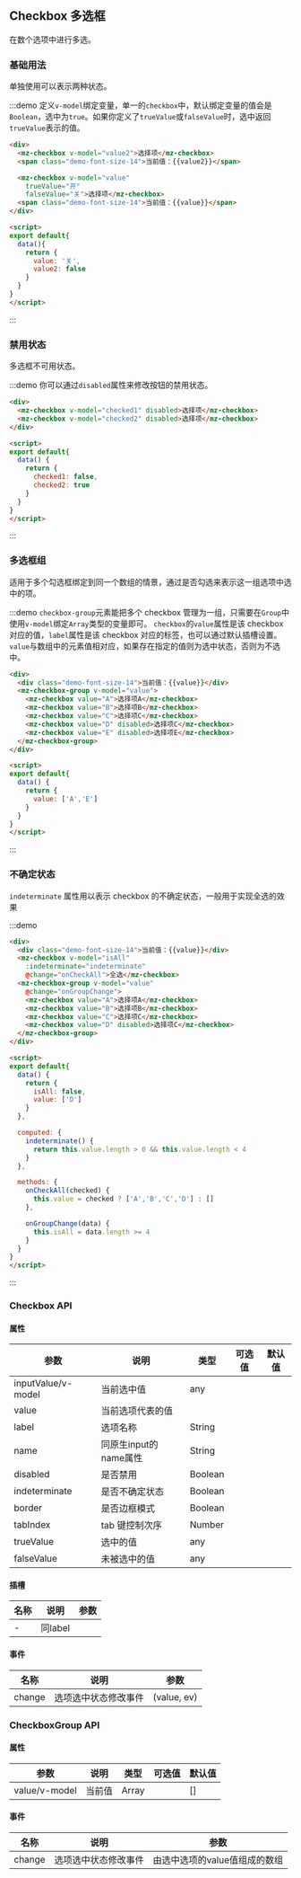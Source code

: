 ## Checkbox 多选框

在数个选项中进行多选。

### 基础用法

单独使用可以表示两种状态。

:::demo 定义`v-model`绑定变量，单一的`checkbox`中，默认绑定变量的值会是`Boolean`，选中为`true`。如果你定义了`trueValue`或`falseValue`时，选中返回`trueValue`表示的值。

```html
<div>
  <mz-checkbox v-model="value2">选择项</mz-checkbox>
  <span class="demo-font-size-14">当前值：{{value2}}</span>

  <mz-checkbox v-model="value"
    trueValue="开"
    falseValue="关">选择项</mz-checkbox>
  <span class="demo-font-size-14">当前值：{{value}}</span>
</div>

<script>
export default{
  data(){
    return {
      value: '关',
      value2: false
    }
  }
}
</script>
```
:::

### 禁用状态

多选框不可用状态。

:::demo 你可以通过`disabled`属性来修改按钮的禁用状态。

```html
<div>
  <mz-checkbox v-model="checked1" disabled>选择项</mz-checkbox>
  <mz-checkbox v-model="checked2" disabled>选择项</mz-checkbox>
</div>

<script>
export default{
  data() {
    return {
      checked1: false,
      checked2: true
    }
  }
}
</script>
```
:::


### 多选框组

适用于多个勾选框绑定到同一个数组的情景，通过是否勾选来表示这一组选项中选中的项。

:::demo `checkbox-group`元素能把多个 checkbox 管理为一组，只需要在`Group`中使用`v-model`绑定`Array`类型的变量即可。 `checkbox`的`value`属性是该 checkbox 对应的值，`label`属性是该 checkbox 对应的标签，也可以通过默认插槽设置。`value`与数组中的元素值相对应，如果存在指定的值则为选中状态，否则为不选中。

```html
<div>
  <div class="demo-font-size-14">当前值：{{value}}</div>
  <mz-checkbox-group v-model="value">
    <mz-checkbox value="A">选择项A</mz-checkbox>
    <mz-checkbox value="B">选择项B</mz-checkbox>
    <mz-checkbox value="C">选择项C</mz-checkbox>
    <mz-checkbox value="D" disabled>选择项C</mz-checkbox>
    <mz-checkbox value="E" disabled>选择项E</mz-checkbox>
  </mz-checkbox-group>
</div>

<script>
export default{
  data() {
    return {
      value: ['A','E']
    }
  }
}
</script>
```
:::

### 不确定状态

`indeterminate` 属性用以表示 checkbox 的不确定状态，一般用于实现全选的效果

:::demo

```html
<div>
  <div class="demo-font-size-14">当前值：{{value}}</div>
  <mz-checkbox v-model="isAll"
    :indeterminate="indeterminate"
    @change="onCheckAll">全选</mz-checkbox>
  <mz-checkbox-group v-model="value"
    @change="onGroupChange">
    <mz-checkbox value="A">选择项A</mz-checkbox>
    <mz-checkbox value="B">选择项B</mz-checkbox>
    <mz-checkbox value="C">选择项C</mz-checkbox>
    <mz-checkbox value="D" disabled>选择项C</mz-checkbox>
  </mz-checkbox-group>
</div>

<script>
export default{
  data() {
    return {
      isAll: false,
      value: ['D']
    }
  },

  computed: {
    indeterminate() {
      return this.value.length > 0 && this.value.length < 4
    }
  },

  methods: {
    onCheckAll(checked) {
      this.value = checked ? ['A','B','C','D'] : []
    },

    onGroupChange(data) {
      this.isAll = data.length >= 4
    }
  }
}
</script>
```
:::

### Checkbox API 

#### 属性

| 参数 | 说明 | 类型 | 可选值 |默认值|
| --- | --- | --- | --- |---|
|inputValue/v-model|当前选中值|any| | |
|value|当前选项代表的值||||
|label|选项名称|String| | |
|name|同原生input的name属性|String|||
|disabled|是否禁用|Boolean| | |
|indeterminate|是否不确定状态|Boolean| | |
|border|是否边框模式|Boolean| | |
|tabIndex|tab 键控制次序|Number| | |
|trueValue|选中的值|any| ||
|falseValue|未被选中的值|any| ||

#### 插槽

| 名称 | 说明 | 参数 |
| --- | --- | --- |
|-|同label||

#### 事件
| 名称 | 说明 | 参数 |
| --- | --- | --- |
|change|选项选中状态修改事件|(value, ev)|

### CheckboxGroup API 
#### 属性
| 参数 | 说明 | 类型 | 可选值 |默认值|
| --- | --- | --- | --- |---|
|value/v-model|当前值|Array| | [] |

#### 事件
| 名称 | 说明 | 参数 |
| --- | --- | --- |
|change|选项选中状态修改事件|由选中选项的value值组成的数组|